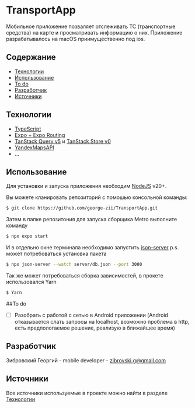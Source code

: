 # TransportApp
Мобильное приложение позваляет отслеживать ТС (транспортные средства) на карте и просматривать информацию о них. Приложение разрабатывалось на macOS приимущественно под ios. 

## Содержание
- [Технологии](#технологии)
- [Использование](#использование)
- [To do](#to-do)
- [Разработчик](#разработчик)
- [Источники](#источники)

## Технологии
- [TypeScript](https://www.typescriptlang.org/)
- [Expo + Expo Routing](https://docs.expo.dev/)
- [TanStack Query v5](https://tanstack.com/query/latest/docs/react/overview) и [TanStack Store v0](https://tanstack.com/store/latest/docs/overview)
- [YandexMapsAPI](https://yandex.ru/dev/jsapi30/doc/ru/quickstart)
- ...

## Использование 
Для установки и запуска приложения необходим [NodeJS](https://nodejs.org/) v20+.

Вы можете кланировать репозиторий с помошью консольной команды:
```sh
$ git clone https://github.com/george-zii/TransportApp.git
```
Затем в папке репозитония для запуска сборщика Metro выполните команду
```sh
$ npx expo start
```
И в отдельно окне терминала необходимо запустить [json-server](https://github.com/typicode/json-server#getting-started)
p.s. может потребоваться установка пакета
```sh
$ npx json-server --watch server/db.json --port 3000
```
Так же может потребоваться сборка зависимостей, в прокете использовался Yarn
```sh
$ Yarn
```

##To do
- [ ] Разобрать с работой с сетью в Android приложении (Android отказывается слать запросы на localhost, возможно проблема в http, есть предпологаемое решение, реализую в ближайшее время)

## Разработчик
Зибровский Георгий - mobile developer - zibrovski.g@gmail.com

## Источники
Все источники используемые в проекте можно найти в разделе [Технологии](#технологии)
